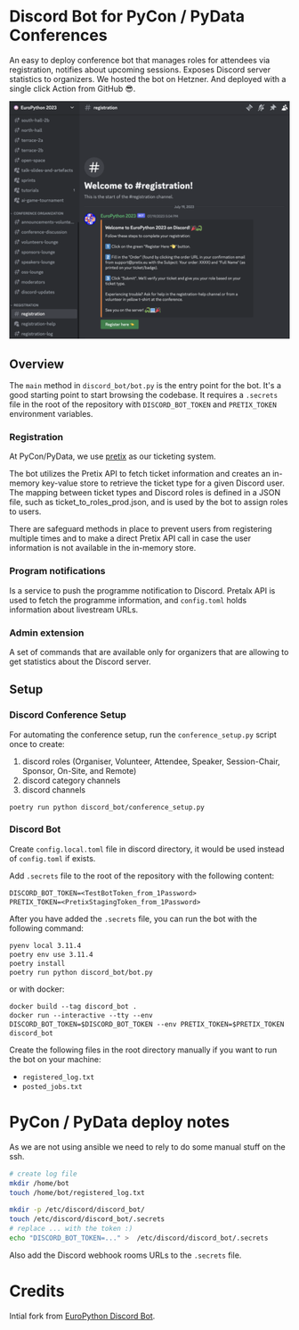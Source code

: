 # Discord Bot for PyCon / PyData Conferences

An easy to deploy conference bot that manages roles for attendees via registration, notifies about upcoming sessions.
Exposes Discord server statistics to organizers.
We hosted the bot on Hetzner. And deployed with a single click Action from GitHub 😎.

![registration_view.png](./img/registration_view.png)

## Overview

The `main` method in `discord_bot/bot.py` is the entry point for the bot.
It's a good starting point to start browsing the codebase.
It requires a `.secrets` file in the root of the repository with `DISCORD_BOT_TOKEN` and `PRETIX_TOKEN` environment variables.

### Registration

At PyCon/PyData, we use [pretix](https://pretix.eu/about/en/) as our ticketing system.

The bot utilizes the Pretix API to fetch ticket information and creates an in-memory key-value store to retrieve the ticket type for a given Discord user. The mapping between ticket types and Discord roles is defined in a JSON file, such as ticket_to_roles_prod.json, and is used by the bot to assign roles to users.

There are safeguard methods in place to prevent users from registering multiple times and to make a direct Pretix API call in case the user information is not available in the in-memory store.

### Program notifications

Is a service to push the programme notification to Discord. Pretalx API is used to fetch the programme information, and `config.toml` holds information about livestream URLs.

### Admin extension

A set of commands that are available only for organizers that are allowing to get statistics about the Discord server.

## Setup

### Discord Conference Setup

For automating the conference setup, run the `conference_setup.py` script once to create:

1. discord roles (Organiser, Volunteer, Attendee, Speaker, Session-Chair, Sponsor, On-Site, and Remote)
2. discord category channels
3. discord channels

```shell
poetry run python discord_bot/conference_setup.py
```

### Discord Bot

Create `config.local.toml` file in discord directory, it would be used instead of `config.toml` if exists.

Add `.secrets` file to the root of the repository with the following content:

```shell
DISCORD_BOT_TOKEN=<TestBotToken_from_1Password>
PRETIX_TOKEN=<PretixStagingToken_from_1Password>
```

After you have added the `.secrets` file, you can run the bot with the following command:

```shell
pyenv local 3.11.4
poetry env use 3.11.4
poetry install
poetry run python discord_bot/bot.py
```

or with docker:

```shell
docker build --tag discord_bot .
docker run --interactive --tty --env DISCORD_BOT_TOKEN=$DISCORD_BOT_TOKEN --env PRETIX_TOKEN=$PRETIX_TOKEN discord_bot
```

Create the following files in the root directory manually if you want to run the bot on your machine:

- `registered_log.txt`
- `posted_jobs.txt`

# PyCon / PyData deploy notes

As we are not using ansible we need to rely to do some manual stuff on the ssh.

```bash
# create log file
mkdir /home/bot
touch /home/bot/registered_log.txt
```

```bash
mkdir -p /etc/discord/discord_bot/
touch /etc/discord/discord_bot/.secrets
# replace ... with the token :)
echo "DISCORD_BOT_TOKEN=..." >  /etc/discord/discord_bot/.secrets
```

Also add the Discord webhook rooms URLs to the `.secrets` file.

# Credits

Intial fork from [EuroPython Discord Bot](https://github.com/EuroPython/discord).
